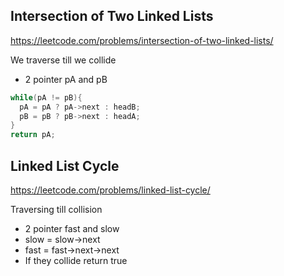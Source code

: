 ## Intersection of Two Linked Lists
https://leetcode.com/problems/intersection-of-two-linked-lists/

We traverse till we collide
* 2 pointer pA and pB
```cpp
while(pA != pB){
  pA = pA ? pA->next : headB;
  pB = pB ? pB->next : headA;
}
return pA;
```

## Linked List Cycle
https://leetcode.com/problems/linked-list-cycle/

Traversing till collision
* 2 pointer fast and slow
* slow = slow->next
* fast = fast->next->next
* If they collide return true

